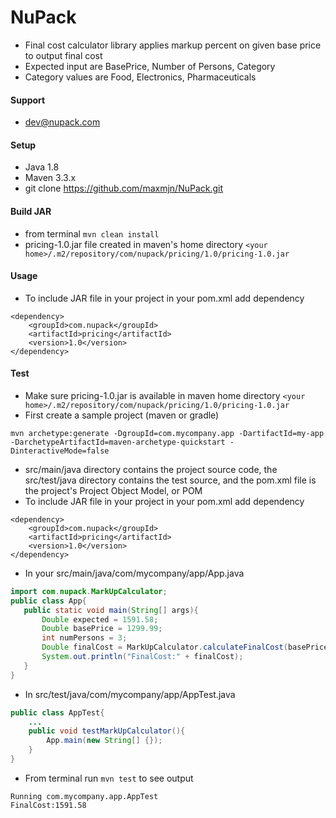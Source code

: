 # NuPack
- Final cost calculator library applies markup percent on given base price to output final cost
- Expected input are BasePrice, Number of Persons, Category
- Category values are Food, Electronics, Pharmaceuticals

#### Support
- dev@nupack.com

#### Setup

 - Java 1.8
 - Maven 3.3.x
 - git clone https://github.com/maxmjn/NuPack.git

#### Build JAR
 - from terminal ```mvn clean install```
 - pricing-1.0.jar file created in maven's home directory
 ```<your home>/.m2/repository/com/nupack/pricing/1.0/pricing-1.0.jar```

#### Usage
 - To include JAR file in your project in your pom.xml add dependency
  ```
  <dependency>
      <groupId>com.nupack</groupId>
      <artifactId>pricing</artifactId>
      <version>1.0</version>
  </dependency>
  ```

#### Test
 - Make sure pricing-1.0.jar is available in maven home directory
  ```<your home>/.m2/repository/com/nupack/pricing/1.0/pricing-1.0.jar```
 - First create a sample project (maven or gradle)
  ```
  mvn archetype:generate -DgroupId=com.mycompany.app -DartifactId=my-app -DarchetypeArtifactId=maven-archetype-quickstart -DinteractiveMode=false
  ```
 - src/main/java directory contains the project source code, the src/test/java directory contains the test source, and the pom.xml file is the project's Project Object Model, or POM 
 - To include JAR file in your project in your pom.xml add dependency
 ```
 <dependency>
     <groupId>com.nupack</groupId>
     <artifactId>pricing</artifactId>
     <version>1.0</version>
 </dependency>
 ```
 - In your src/main/java/com/mycompany/app/App.java
 ```Java
import com.nupack.MarkUpCalculator;
public class App{
    public static void main(String[] args){
        Double expected = 1591.58;
        Double basePrice = 1299.99;
        int numPersons = 3;
        Double finalCost = MarkUpCalculator.calculateFinalCost(basePrice, numPersons, "food" );
        System.out.println("FinalCost:" + finalCost);
    }
}
```
- In src/test/java/com/mycompany/app/AppTest.java
```Java
public class AppTest{
    ...
    public void testMarkUpCalculator(){
        App.main(new String[] {});
    }
}
```
- From terminal run ```mvn test``` to see output 
```
Running com.mycompany.app.AppTest
FinalCost:1591.58
```
